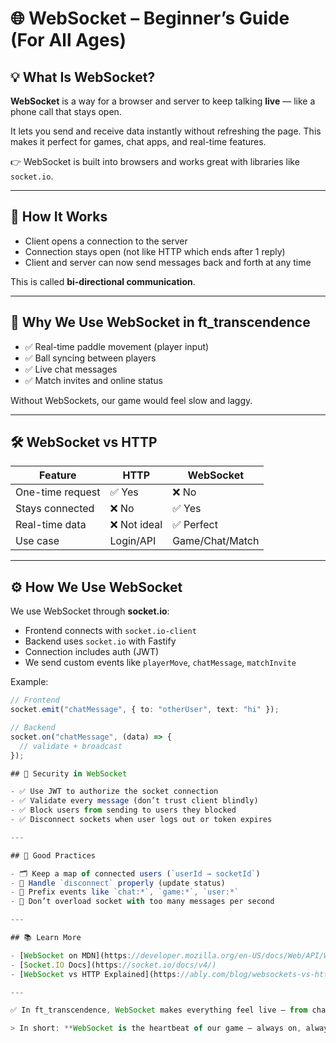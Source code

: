 # 🌐 WebSocket – Beginner’s Guide (For All Ages)

## 💡 What Is WebSocket?

**WebSocket** is a way for a browser and server to keep talking **live** — like a phone call that stays open.

It lets you send and receive data instantly without refreshing the page. This makes it perfect for games, chat apps, and real-time features.

👉 WebSocket is built into browsers and works great with libraries like `socket.io`.

---

## 🤝 How It Works

- Client opens a connection to the server  
- Connection stays open (not like HTTP which ends after 1 reply)  
- Client and server can now send messages back and forth at any time  

This is called **bi-directional communication**.

---

## 🏓 Why We Use WebSocket in ft_transcendence

- ✅ Real-time paddle movement (player input)  
- ✅ Ball syncing between players  
- ✅ Live chat messages  
- ✅ Match invites and online status  

Without WebSockets, our game would feel slow and laggy.

---

## 🛠️ WebSocket vs HTTP

| Feature          | HTTP            | WebSocket         |
|------------------|------------------|--------------------|
| One-time request | ✅ Yes           | ❌ No              |
| Stays connected  | ❌ No            | ✅ Yes             |
| Real-time data   | ❌ Not ideal     | ✅ Perfect         |
| Use case         | Login/API        | Game/Chat/Match    |

---

## ⚙️ How We Use WebSocket

We use WebSocket through **socket.io**:  
- Frontend connects with `socket.io-client`  
- Backend uses `socket.io` with Fastify  
- Connection includes auth (JWT)  
- We send custom events like `playerMove`, `chatMessage`, `matchInvite`

Example:

```ts
// Frontend
socket.emit("chatMessage", { to: "otherUser", text: "hi" });

// Backend
socket.on("chatMessage", (data) => {
  // validate + broadcast
});

## 🔐 Security in WebSocket

- ✅ Use JWT to authorize the socket connection  
- ✅ Validate every message (don’t trust client blindly)  
- ✅ Block users from sending to users they blocked  
- ✅ Disconnect sockets when user logs out or token expires  

---

## 🧠 Good Practices

- 🗂️ Keep a map of connected users (`userId → socketId`)  
- 🧹 Handle `disconnect` properly (update status)  
- 🧩 Prefix events like `chat:*`, `game:*`, `user:*`  
- 🚦 Don’t overload socket with too many messages per second  

---

## 📚 Learn More

- [WebSocket on MDN](https://developer.mozilla.org/en-US/docs/Web/API/WebSocket)  
- [Socket.IO Docs](https://socket.io/docs/v4/)  
- [WebSocket vs HTTP Explained](https://ably.com/blog/websockets-vs-http)  

---

✅ In ft_transcendence, WebSocket makes everything feel live — from chat to game.

> In short: **WebSocket is the heartbeat of our game — always on, always listening, always fast.**

